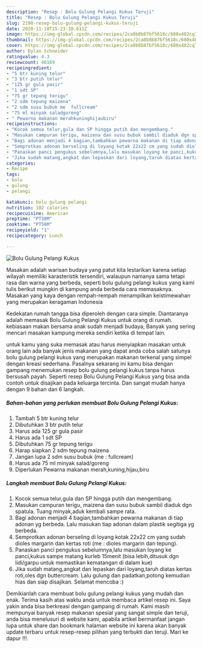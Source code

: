 ```yaml
---
description: "Resep : Bolu Gulung Pelangi Kukus Teruji"
title: "Resep : Bolu Gulung Pelangi Kukus Teruji"
slug: 2198-resep-bolu-gulung-pelangi-kukus-teruji
date: 2020-11-18T15:23:10.611Z
image: https://img-global.cpcdn.com/recipes/2ca8b8b87bf5618c/680x482cq70/bolu-gulung-pelangi-kukus-foto-resep-utama.jpg
thumbnail: https://img-global.cpcdn.com/recipes/2ca8b8b87bf5618c/680x482cq70/bolu-gulung-pelangi-kukus-foto-resep-utama.jpg
cover: https://img-global.cpcdn.com/recipes/2ca8b8b87bf5618c/680x482cq70/bolu-gulung-pelangi-kukus-foto-resep-utama.jpg
author: Dylan Schneider
ratingvalue: 4.3
reviewcount: 46169
recipeingredient:
- "5 btr kuning telur"
- "3 btr putih telur"
- "125 gr gula pasir"
- "1 sdt SP"
- "75 gr tepung terigu"
- "2 sdm tepung maizena"
- "2 sdm susu bubuk me  fullcream"
- "75 ml minyak saladgoreng"
- " Pewarna makanan merahkuninghijaubiru"
recipeinstructions:
- "Kocok semua telur,gula dan SP hingga putih dan mengembang."
- "Masukan campuran terigu, maizena dan susu bubuk sambil diaduk dgn spatula. Tuang minyak,aduk kembali sampe rata."
- "Bagi adonan menjadi 4 bagian,tambahkan pewarna makanan di tiap adonan yg berbeda. Lalu masukan tiap adonan dalam plastik segitiga yg berbeda."
- "Semprotkan adonan berseling di loyang kotak 22x22 cm yang sudah dioles margarin dan kertas roti (me : dioles margarin dan tepung)."
- "Panaskan panci pengukus sebelumnya,lalu masukan loyang ke panci,kukus sampe matang kurleb 15menit (bisa lebih,ditusuk dgn lidi/garpu untuk memastikan kematangan di dalam kue)"
- "Jika sudah matang,angkat dan lepaskan dari loyang,taruh diatas kertas roti,oles dgn buttercream. Lalu gulung dan padatkan,potong kemudian hias dan siap disajikan. Selamat mencoba :)"
categories:
- Recipe
tags:
- bolu
- gulung
- pelangi

katakunci: bolu gulung pelangi 
nutrition: 102 calories
recipecuisine: American
preptime: "PT38M"
cooktime: "PT56M"
recipeyield: "1"
recipecategory: Lunch

---
```



![Bolu Gulung Pelangi Kukus](https://img-global.cpcdn.com/recipes/2ca8b8b87bf5618c/680x482cq70/bolu-gulung-pelangi-kukus-foto-resep-utama.jpg)

Masakan adalah warisan budaya yang patut kita lestarikan karena setiap wilayah memiliki karasteristik tersendiri, walaupun namanya sama tetapi rasa dan warna yang berbeda, seperti bolu gulung pelangi kukus yang kami tulis berikut mungkin di kampung anda berbeda cara memasaknya. Masakan yang kaya dengan rempah-rempah menampilkan keistimewahan yang merupakan keragaman Indonesia



Kedekatan rumah tangga bisa diperoleh dengan cara simple. Diantaranya adalah memasak Bolu Gulung Pelangi Kukus untuk orang di rumah. kebiasaan makan bersama anak sudah menjadi budaya, Banyak yang sering mencari masakan kampung mereka sendiri ketika di tempat lain.

untuk kamu yang suka memasak atau harus menyiapkan masakan untuk orang lain ada banyak jenis makanan yang dapat anda coba salah satunya bolu gulung pelangi kukus yang merupakan makanan terkenal yang simpel dengan kreasi sederhana. Pasalnya sekarang ini kamu bisa dengan gampang menemukan resep bolu gulung pelangi kukus tanpa harus bersusah payah.
Seperti resep Bolu Gulung Pelangi Kukus yang bisa anda contoh untuk disajikan pada keluarga tercinta. Dan sangat mudah hanya dengan 9 bahan dan 6 langkah.


<!--inarticleads1-->

##### Bahan-bahan yang perlukan membuat Bolu Gulung Pelangi Kukus:

1. Tambah 5 btr kuning telur
1. Dibutuhkan 3 btr putih telur
1. Harus ada 125 gr gula pasir
1. Harus ada 1 sdt SP
1. Dibutuhkan 75 gr tepung terigu
1. Harap siapkan 2 sdm tepung maizena
1. Jangan lupa 2 sdm susu bubuk (me : fullcream)
1. Harus ada 75 ml minyak salad/goreng
1. Diperlukan  Pewarna makanan merah,kuning,hijau,biru




<!--inarticleads2-->

##### Langkah membuat  Bolu Gulung Pelangi Kukus:

1. Kocok semua telur,gula dan SP hingga putih dan mengembang.
1. Masukan campuran terigu, maizena dan susu bubuk sambil diaduk dgn spatula. Tuang minyak,aduk kembali sampe rata.
1. Bagi adonan menjadi 4 bagian,tambahkan pewarna makanan di tiap adonan yg berbeda. Lalu masukan tiap adonan dalam plastik segitiga yg berbeda.
1. Semprotkan adonan berseling di loyang kotak 22x22 cm yang sudah dioles margarin dan kertas roti (me : dioles margarin dan tepung).
1. Panaskan panci pengukus sebelumnya,lalu masukan loyang ke panci,kukus sampe matang kurleb 15menit (bisa lebih,ditusuk dgn lidi/garpu untuk memastikan kematangan di dalam kue)
1. Jika sudah matang,angkat dan lepaskan dari loyang,taruh diatas kertas roti,oles dgn buttercream. Lalu gulung dan padatkan,potong kemudian hias dan siap disajikan. Selamat mencoba :)




Demikianlah cara membuat bolu gulung pelangi kukus yang mudah dan enak. Terima kasih atas waktu anda untuk membaca artikel resep ini. Saya yakin anda bisa berkreasi dengan gampang di rumah. Kami masih mempunyai banyak resep makanan spesial yang sangat simple dan teruji, anda bisa menelusuri di website kami, apabila artikel bermanfaat jangan lupa untuk share dan bookmark halaman website ini karena akan banyak update terbaru untuk resep-resep pilihan yang terbukti dan teruji. Mari ke dapur !!!. 
